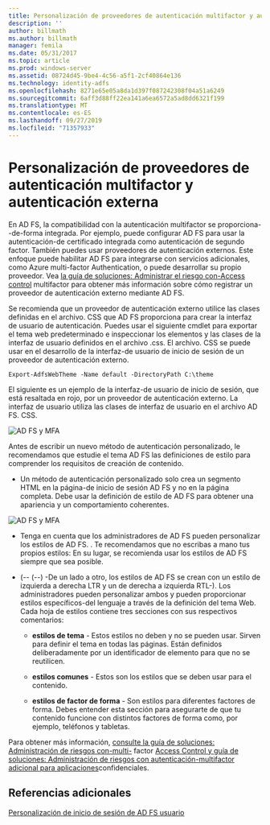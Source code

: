```yaml
---
title: Personalización de proveedores de autenticación multifactor y autenticación externa
description: ''
author: billmath
ms.author: billmath
manager: femila
ms.date: 05/31/2017
ms.topic: article
ms.prod: windows-server
ms.assetid: 08724d45-9be4-4c56-a5f1-2cf40864e136
ms.technology: identity-adfs
ms.openlocfilehash: 8271e65e05a8da1d397f087242308f04a51a6249
ms.sourcegitcommit: 6aff3d88ff22ea141a6ea6572a5ad8dd6321f199
ms.translationtype: MT
ms.contentlocale: es-ES
ms.lasthandoff: 09/27/2019
ms.locfileid: "71357933"
---
```

# <a name="multi-factor-authentication-and-external-authentication-providers-customization"></a>Personalización de proveedores de autenticación multifactor y autenticación externa 



En AD FS, la compatibilidad con la autenticación multifactor se proporciona\-\-de\-forma integrada. Por ejemplo, puede configurar AD FS para usar la autenticación\-de certificado integrada como autenticación de segundo factor. También puedes usar proveedores de autenticación externos. Este enfoque puede habilitar AD FS para integrarse con servicios adicionales, como Azure multi-factor Authentication, o puede desarrollar su propio proveedor. Vea [la guía de soluciones: Administrar el riesgo con\-Access control](https://technet.microsoft.com/library/dn280937.aspx) multifactor para obtener más información sobre cómo registrar un proveedor de autenticación externo mediante AD FS.  
  
Se recomienda que un proveedor de autenticación externo utilice las clases definidas en el archivo. CSS que AD FS proporciona para crear la interfaz de usuario de autenticación. Puedes usar el siguiente cmdlet para exportar el tema web predeterminado e inspeccionar los elementos y las clases de la interfaz de usuario definidos en el archivo .css. El archivo. CSS se puede usar en el desarrollo de la interfaz\-de usuario de inicio de sesión de un proveedor de autenticación externo.  
  

    Export-AdfsWebTheme -Name default -DirectoryPath C:\theme  
 
  
El siguiente es un ejemplo de la interfaz\-de usuario de inicio de sesión, que está resaltada en rojo, por un proveedor de autenticación externo. La interfaz de usuario utiliza las clases de interfaz de usuario en el archivo AD FS. CSS.  
  
![AD FS y MFA](media/AD-FS-user-sign-in-customization/ADFS_Blue_Custom8.png)  
  
Antes de escribir un nuevo método de autenticación personalizado, le recomendamos que estudie el tema AD FS las definiciones de estilo para comprender los requisitos de creación de contenido.  
  
-   Un método de autenticación personalizado solo crea un segmento HTML en la página\-de inicio de sesión AD FS y no en la página completa. Debe usar la definición de estilo de AD FS para obtener una apariencia y un comportamiento coherentes.  
  
![AD FS y MFA](media/AD-FS-user-sign-in-customization/ADFS_Blue_Custom9.png)  
  
-   Tenga en cuenta que los administradores de AD FS pueden personalizar los estilos de AD FS. . Te recomendamos que no escribas a mano tus propios estilos: En su lugar, se recomienda usar los estilos de AD FS siempre que sea posible.  
  
-   \(\-\- \(\-\-\) \-De un lado a otro, los estilos de AD FS se crean con un estilo de izquierda a derecha LTR y un de derecha a izquierda RTL\-\). Los administradores pueden personalizar ambos y pueden proporcionar estilos específicos\-del lenguaje a través de la definición del tema Web. Cada hoja de estilos contiene tres secciones con sus respectivos comentarios:  
  
    -   **estilos de tema** \- Estos estilos no deben y no se pueden usar. Sirven para definir el tema en todas las páginas. Están definidos deliberadamente por un identificador de elemento para que no se reutilicen.  
  
    -   **estilos comunes** \- Estos son los estilos que se deben usar para el contenido.  
  
    -   **estilos de factor de forma** \- Son estilos para diferentes factores de forma. Debes entender esta sección para asegurarte de que tu contenido funcione con distintos factores de forma como, por ejemplo, teléfonos y tabletas.  
  
Para obtener más información, [consulte la guía de soluciones: Administración de riesgos con\-multi-](https://technet.microsoft.com/library/dn280937.aspx) factor [Access Control y guía de soluciones: Administración de riesgos con autenticación\-multifactor adicional para aplicaciones](https://tnstage.redmond.corp.microsoft.com/library/dn280949.aspx)confidenciales.  

## <a name="additional-references"></a>Referencias adicionales 
[Personalización de inicio de sesión de AD FS usuario](AD-FS-user-sign-in-customization.md) 
